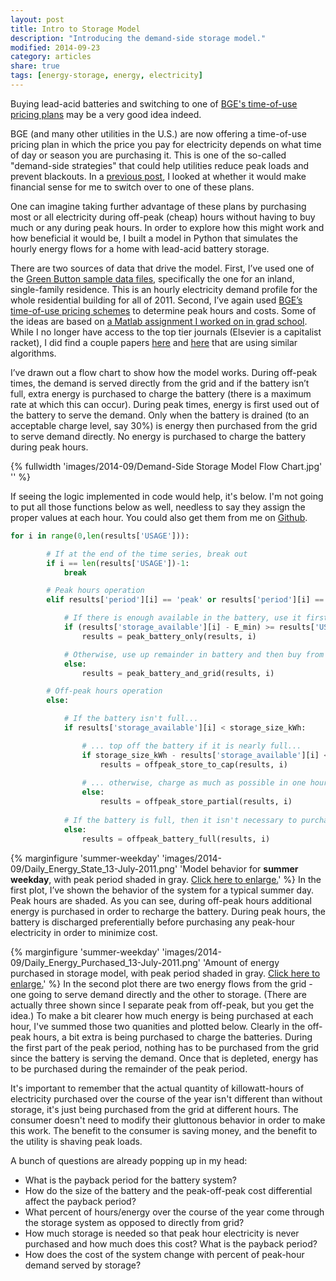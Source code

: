 ```yaml
---
layout: post
title: Intro to Storage Model
description: "Introducing the demand-side storage model."
modified: 2014-09-23
category: articles
share: true
tags: [energy-storage, energy, electricity]
---
```


Buying lead-acid batteries and switching to one of <a href='{{ site.url }}/articles/BGE-Pricing'>BGE's time-of-use pricing plans</a> may be a very good idea indeed.<!--more-->
 
BGE (and many other utilities in the U.S.) are now offering a time-of-use pricing plan in which the price you pay for electricity depends on what time of day or season you are purchasing it.  This is one of the so-called "demand-side strategies" that could help utilities reduce peak loads and prevent blackouts.  In a <a href='{{ site.url }}/articles/Should-I-Switch-To-TOU-Pricing'>previous post</a>, I looked at whether it would make financial sense for me to switch over to one of these plans.
 
One can imagine taking further advantage of these plans by purchasing most or all electricity during off-peak (cheap) hours without having to buy much or any during peak hours.  In order to explore how this might work and how beneficial it would be, I built a model in Python that simulates the hourly energy flows for a home with lead-acid battery storage.

There are two sources of data that drive the model.  First, I’ve used one of the <a href='{{ site.url }}/articles/Feeding-The-Data-Monster'>Green Button sample data files</a>, specifically the one for an inland, single-family residence.  This is an hourly electricity demand profile for the whole residential building for all of 2011.  Second, I’ve again used <a href='{{ site.url }}/articles/BGE-Pricing'>BGE’s time-of-use pricing schemes</a> to determine peak hours and costs.  Some of the ideas are based on <a href='http://sel.columbia.edu/matlab-assignment-1'>a Matlab assignment I worked on in grad school</a>.  While I no longer have access to the top tier journals (Elsevier is a capitalist racket), I did find a couple papers <a href='https://www.thlab.net/wp-content/uploads/publications/pub_19.pdf'>here</a> and <a href='http://www.ecs.umass.edu/~irwin/smartcharge.pdf'>here</a> that are using similar algorithms.
 
I’ve drawn out a flow chart to show how the model works.  During off-peak times, the demand is served directly from the grid and if the battery isn’t full, extra energy is purchased to charge the battery (there is a maximum rate at which this can occur).  During peak times, energy is first used out of the battery to serve the demand.  Only when the battery is drained (to an acceptable charge level, say 30%) is energy then purchased from the grid to serve demand directly.  No energy is purchased to charge the battery during peak hours.

{% fullwidth 'images/2014-09/Demand-Side Storage Model Flow Chart.jpg' '' %}

If seeing the logic implemented in code would help, it's below.  I'm not going to put all those functions below as well, needless to say they assign the proper values at each hour.  You could also get them from me on <a href='https://github.com/jtelszasz/demandside_storage'>Github</a>.

``` python
for i in range(0,len(results['USAGE'])):

        # If at the end of the time series, break out
        if i == len(results['USAGE'])-1:
            break

        # Peak hours operation
        elif results['period'][i] == 'peak' or results['period'][i] == 'int':

            # If there is enough available in the battery, use it first
            if (results['storage_available'][i] - E_min) >= results['USAGE'][i]:
                results = peak_battery_only(results, i)

            # Otherwise, use up remainder in battery and then buy from grid
            else:
                results = peak_battery_and_grid(results, i)

        # Off-peak hours operation
        else:

            # If the battery isn't full...
            if results['storage_available'][i] < storage_size_kWh:

                # ... top off the battery if it is nearly full...
                if storage_size_kWh - results['storage_available'][i] <= P_max_charge:
                    results = offpeak_store_to_cap(results, i)
                
                # ... otherwise, charge as much as possible in one hour.
                else:                    
                    results = offpeak_store_partial(results, i)
            
            # If the battery is full, then it isn't necessary to purchase extra.
            else:                
                results = offpeak_battery_full(results, i)
```

{% marginfigure 'summer-weekday' 'images/2014-09/Daily_Energy_State_13-July-2011.png' 'Model behavior for **summer weekday**, with peak period shaded in gray. <a href="/images/2014-09/Daily_Energy_State_13-July-2011.png">Click here to enlarge.</a>' %} In the first plot, I’ve shown the behavior of the system for a typical summer day.  Peak hours are shaded.  As you can see, during off-peak hours additional energy is purchased in order to recharge the battery.  During peak hours, the battery is discharged preferentially before purchasing any peak-hour electricity in order to minimize cost.

{% marginfigure 'summer-weekday' 'images/2014-09/Daily_Energy_Purchased_13-July-2011.png' 'Amount of energy purchased in storage model, with peak period shaded in gray. <a href="/images/2014-09/Daily_Energy_Purchased_13-July-2011.png">Click here to enlarge.</a>' %} In the second plot there are two energy flows from the grid - one going to serve demand directly and the other to storage.  (There are actually three shown since I separate peak from off-peak, but you get the idea.)  To make a bit clearer how much energy is being purchased at each hour, I've summed those two quanities and plotted below.  Clearly in the off-peak hours, a bit extra is being purchased to charge the batteries.  During the first part of the peak period, nothing has to be purchased from the grid since the battery is serving the demand.  Once that is depleted, energy has to be purchased during the remainder of the peak period.


It's important to remember that the actual quantity of killowatt-hours of electricity purchased over the course of the year isn't different than without storage, it's just being purchased from the grid at different hours.  The consumer doesn't need to modify their gluttonous behavior in order to make this work.  The benefit to the consumer is saving money, and the benefit to the utility is shaving peak loads.  

A bunch of questions are already popping up in my head:

* What is the payback period for the battery system?
* How do the size of the battery and the peak-off-peak cost differential affect the payback period?
* What percent of hours/energy over the course of the year come through the storage system as opposed to directly from grid?
* How much storage is needed so that peak hour electricity is never purchased and how much does this cost?  What is the payback period?
* How does the cost of the system change with percent of peak-hour demand served by storage?
